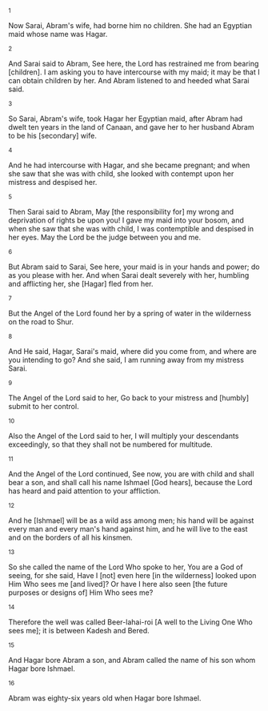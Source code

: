 <sup>1</sup> 

Now Sarai, Abram's wife, had borne him no children. She had an Egyptian maid whose name was Hagar. 

<sup>2</sup> 

And Sarai said to Abram, See here, the Lord has restrained me from bearing [children]. I am asking you to have intercourse with my maid; it may be that I can obtain children by her. And Abram listened to and heeded what Sarai said. 

<sup>3</sup> 

So Sarai, Abram's wife, took Hagar her Egyptian maid, after Abram had dwelt ten years in the land of Canaan, and gave her to her husband Abram to be his [secondary] wife. 

<sup>4</sup> 

And he had intercourse with Hagar, and she became pregnant; and when she saw that she was with child, she looked with contempt upon her mistress and despised her. 

<sup>5</sup> 

Then Sarai said to Abram, May [the responsibility for] my wrong and deprivation of rights be upon you! I gave my maid into your bosom, and when she saw that she was with child, I was contemptible and despised in her eyes. May the Lord be the judge between you and me. 

<sup>6</sup> 

But Abram said to Sarai, See here, your maid is in your hands and power; do as you please with her. And when Sarai dealt severely with her, humbling and afflicting her, she [Hagar] fled from her. 

<sup>7</sup> 

But the Angel of the Lord found her by a spring of water in the wilderness on the road to Shur. 

<sup>8</sup> 

And He said, Hagar, Sarai's maid, where did you come from, and where are you intending to go? And she said, I am running away from my mistress Sarai. 

<sup>9</sup> 

The Angel of the Lord said to her, Go back to your mistress and [humbly] submit to her control. 

<sup>10</sup> 

Also the Angel of the Lord said to her, I will multiply your descendants exceedingly, so that they shall not be numbered for multitude. 

<sup>11</sup> 

And the Angel of the Lord continued, See now, you are with child and shall bear a son, and shall call his name Ishmael [God hears], because the Lord has heard and paid attention to your affliction. 

<sup>12</sup> 

And he [Ishmael] will be as a wild ass among men; his hand will be against every man and every man's hand against him, and he will live to the east and on the borders of all his kinsmen. 

<sup>13</sup> 

So she called the name of the Lord Who spoke to her, You are a God of seeing, for she said, Have I [not] even here [in the wilderness] looked upon Him Who sees me [and lived]? Or have I here also seen [the future purposes or designs of] Him Who sees me? 

<sup>14</sup> 

Therefore the well was called Beer-lahai-roi [A well to the Living One Who sees me]; it is between Kadesh and Bered. 

<sup>15</sup> 

And Hagar bore Abram a son, and Abram called the name of his son whom Hagar bore Ishmael. 

<sup>16</sup> 

Abram was eighty-six years old when Hagar bore Ishmael.